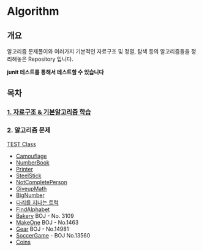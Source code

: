 # Algorithm

## 개요
알고리즘 문제풀이와 여러가지 기본적인 자료구조 및 정렬, 탐색 등의 알고리즘들을 정리해놓은 Repository 입니다.

**junit 테스트를 통해서 테스트할 수 있습니다**

## 목차
### [1. 자료구조 & 기본알고리즘 학습](/docs/index.md)

### 2. 알고리즘 문제
[TEST Class](src/test/java/com/essri/algorithm/AlgorithmTest.java)
- [Camouflage](src/main/java/com/essri/algorithm/Camouflage.java)
- [NumberBook](src/main/java/com/essri/algorithm/NumberBook.java)
- [Printer](src/main/java/com/essri/algorithm/Printer.java)
- [SteelStick](src/main/java/com/essri/algorithm/SteelStick.java)
- [NotCompletePerson](src/main/java/com/essri/algorithm/NotCompletePerson.java)
- [GiveupMath](src/main/java/com/essri/algorithm/GiveupMath.java)
- [BigNumber](src/main/java/com/essri/algorithm/BigNumber.java)
- [다리를 지나는 트럭](src/main/java/com/essri/algorithm/Bridge.java)
- [FindAlphabet](src/main/java/com/essri/algorithm/FindAlphabet.java)
- [Bakery](src/main/java/com/essri/algorithm/Bakery.java) BOJ - No. 3109
- [MakeOne](src/main/java/com/essri/algorithm/MakeOne.java) BOJ - No.1463
- [Gear](src/main/java/com/essri/algorithm/MakeOne.java) BOJ - No.14981
- [SoccerGame](src/main/java/com/essri/algorithm/SoccerGame.java) - BOJ No.13560
- [Coins](src/main/java/com/essri/algorithm/Coins.java)



